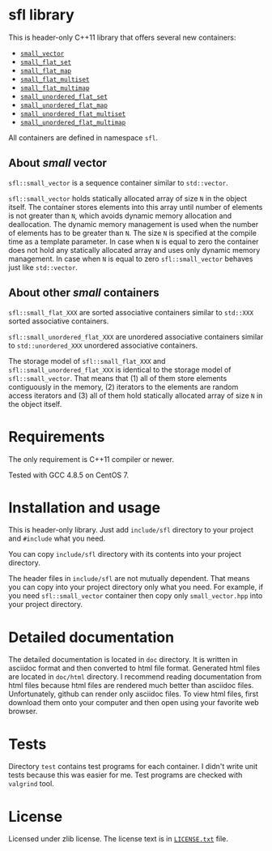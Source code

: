 # sfl library

This is header-only C++11 library that offers several new containers:

  * [`small_vector`](doc/small_vector.asciidoc)
  * [`small_flat_set`](doc/small_flat_set.asciidoc)
  * [`small_flat_map`](doc/small_flat_map.asciidoc)
  * [`small_flat_multiset`](doc/small_flat_multiset.asciidoc)
  * [`small_flat_multimap`](doc/small_flat_multimap.asciidoc)
  * [`small_unordered_flat_set`](doc/small_unordered_flat_set.asciidoc)
  * [`small_unordered_flat_map`](doc/small_unordered_flat_map.asciidoc)
  * [`small_unordered_flat_multiset`](doc/small_unordered_flat_multiset.asciidoc)
  * [`small_unordered_flat_multimap`](doc/small_unordered_flat_multimap.asciidoc)

All containers are defined in namespace `sfl`.

## About _small_ vector

`sfl::small_vector` is a sequence container similar to `std::vector`.

`sfl::small_vector` holds statically allocated array of size `N` in
the object itself.
The container stores elements into this array until number of elements is not
greater than `N`, which avoids dynamic memory allocation and deallocation.
The dynamic memory management is used when the number of elements has to be
greater than `N`.
The size `N` is specified at the compile time as a template parameter.
In case when `N` is equal to zero the container does not hold any statically
allocated array and uses only dynamic memory management.
In case when `N` is equal to zero `sfl::small_vector` behaves just like
`std::vector`.

## About other _small_ containers

`sfl::small_flat_XXX` are sorted associative containers similar
to `std::XXX` sorted associative containers.

`sfl::small_unordered_flat_XXX` are unordered associative containers similar
to `std::unordered_XXX` unordered associative containers.

The storage model of `sfl::small_flat_XXX` and `sfl::small_unordered_flat_XXX`
is identical to the storage model of `sfl::small_vector`.
That means that (1) all of them store elements contiguously in the memory,
(2) iterators to the elements are random access iterators and
(3) all of them hold statically allocated array of size `N` in the object itself.

# Requirements

The only requirement is C++11 compiler or newer.

Tested with GCC 4.8.5 on CentOS 7.

# Installation and usage

This is header-only library.
Just add `include/sfl` directory to your project and `#include` what you need.

You can copy `include/sfl` directory with its contents into your project
directory.

The header files in `include/sfl` are not mutually dependent.
That means you can copy into your project directory only what you need.
For example, if you need `sfl::small_vector` container then copy only
`small_vector.hpp` into your project directory.

# Detailed documentation

The detailed documentation is located in `doc` directory.
It is written in asciidoc format and then converted to html file format.
Generated html files are located in `doc/html` directory.
I recommend reading documentation from html files because html files are
rendered much better than asciidoc files.
Unfortunately, github can render only asciidoc files.
To view html files, first download them onto your computer and then open
using your favorite web browser.

# Tests

Directory `test` contains test programs for each container.
I didn't write unit tests because this was easier for me.
Test programs are checked with `valgrind` tool.

# License

Licensed under zlib license.
The license text is in [`LICENSE.txt`](LICENSE.txt) file.
